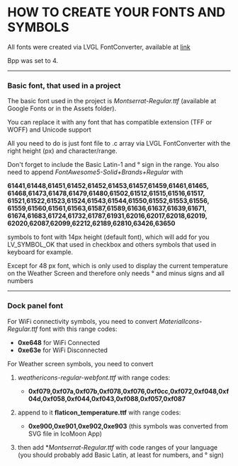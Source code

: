 # HOW TO CREATE YOUR FONTS AND SYMBOLS

All fonts were created via LVGL FontConverter, available at [link](https://lvgl.io/tools/fontconverter)

Bpp was set to 4.

---
### Basic font, that used in a project

The basic font used in the project is *Montserrat-Regular.ttf* (available at Google Fonts or in the Assets folder).

You can replace it with any font that has compatible extension (TFF or WOFF) and Unicode support

All you need to do is just font file to .c array via LVGL FontConverter with the right height (px) and character/range. 

Don't forget to include the Basic Latin-1 and ° sign in the range.  You also need to append *FontAwesome5-Solid+Brands+Regular* with 

**61441,61448,61451,61452,61452,61453,61457,61459,61461,61465,
61468,61473,61478,61479,61480,61502,61512,61515,61516,61517,
61521,61522,61523,61524,61543,61544,61550,61552,61553,61556,
61559,61560,61561,61563,61587,61589,61636,61637,61639,61671,
61674,61683,61724,61732,61787,61931,62016,62017,62018,62019,
62020,62087,62099,62212,62189,62810,63426,63650**

symbols to font with 14px height (default font), which will add for you LV_SYMBOL_OK that used in checkbox and others symbols that used in keyboard for example.

Except for 48 px font, which is only used to display the current temperature on the Weather Screen and therefore only needs ° and minus signs and all numbers

---
### Dock panel font

For WiFi connectivity symbols, you need to convert *MaterialIcons-Regular.ttf* font with this range codes:
- **0xe648** for WiFi Connected
- **0xe63e** for WiFi Disconnected

For Weather screen symbols, you need to convert 
1. *weathericons-regular-webfont.ttf* with range codes:
   - **0xf079,0xf07a,0xf07b,0xf078,0xf076,0xf0cc,0xf072,0xf048,0xf04d,0xf058,0xf044,0xf043,0xf088,0xf057,0xf087**
  
2. append to it **flaticon_temperature.ttf** with range codes:
    - **0xe900,0xe901,0xe902,0xe903** (this symbols was converted from SVG file in IcoMoon App)
3. then add **Montserrat-Regular.ttf* with code ranges of your language (you should probably add Basic Latin, at least for numbers, and ° sign)